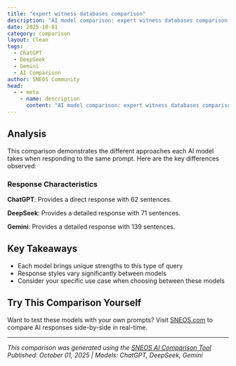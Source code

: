 ```yaml
---
title: "expert witness databases comparison"
description: "AI model comparison: expert witness databases comparison..."
date: 2025-10-01
category: comparison
layout: Clean
tags:
  - ChatGPT
  - DeepSeek
  - Gemini
  - AI Comparison
author: SNEOS Community
head:
  - - meta
    - name: description
      content: "AI model comparison: expert witness databases comparison..."
---
```


<ChatComparison
  title="expert witness databases comparison"
  prompt="expert witness databases comparison"
  :responses='{
    "ChatGPT": "Certainly! Comparing expert witness databases involves evaluating various platforms that connect lawyers and parties in litigation with expert witnesses across different fields. Below is a comparison of some leading expert witness databases, highlighting their features, strengths, pricing (if available), and suitable use cases.\n\n---\n\n### 1. **SEAK, Inc.**\n\n- **Overview:** One of the oldest and most respected expert witness directories.\n- **Features:**\n  - Comprehensive nationwide database of expert witnesses.\n  - Detailed expert profiles including CV, case history, publications.\n  - Offers expert witness referrals.\n  - Additional services like expert witness training and consulting.\n- **Strengths:**\n  - Highly credible and used widely in legal circles.\n  - Thorough vetting process.\n- **Pricing:** Subscription-based; custom quotes.\n- **Best For:** Attorneys who want a vetted, comprehensive list with expert consultative services.\n\n---\n\n### 2. **ExpertPages**\n\n- **Overview:** A widely used resource for locating expert witnesses.\n- **Features:**\n  - Searchable by specialty, location, and keyword.\n  - Detailed expert profiles including qualifications and case history.\n- **Strengths:**\n  - Large database with easy-to-use interface.\n  - Includes customer ratings and reviews.\n- **Pricing:** Some free listings; premium access may be subscription-based.\n- **Best For:** Quick searches with access to reviews and ratings.\n\n---\n\n### 3. **ALM Experts**\n\n- **Overview:** Part of the American Lawyer Media network (includes Law.com).\n- **Features:**\n  - Extensive database sourced from various legal publications.\n  - Filter by specialty, location, and trial experience.\n- **Strengths:**\n  - Good for finding experts with trial experience.\n  - Integration with ALM legal research tools.\n- **Pricing:** Subscription required; pricing varies.\n- **Best For:** Legal professionals using ALM tools extensively.\n\n---\n\n### 4. **TASA (Technical Advisory Service for Attorneys)**\n\n- **Overview:** Expert witness directory and consulting service.\n- **Features:**\n  - Detailed expert profiles.\n  - Consultation and expert matching services.\n- **Strengths:**\n  - Strong in engineering, technical, and scientific experts.\n  - Offers fee estimates upfront.\n- **Pricing:** Membership fee plus pay-per-use.\n- **Best For:** Litigation involving technical/scientific matters.\n\n---\n\n### 5. **JurisPro Expert Witness Directory**\n\n- **Overview:** Simple, accessible directory with a strong focus on verified credentials.\n- **Features:**\n  - Free and premium listing options.\n  - Searchable by specialty and location.\n- **Strengths:**\n  - Transparent listing of expert credentials.\n  - Affordable pricing for experts to list themselves.\n- **Pricing:** Free for attorneys to use; experts pay for listings.\n- **Best For:** Small firms and solo attorneys due to affordability.\n\n---\n\n### 6. **HGExperts**\n\n- **Overview:** Another large online expert witness directory.\n- **Features:**\n  - Industry and specialty-based browsing.\n  - Profiles with experience summaries.\n- **Strengths:**\n  - User-friendly interface.\n  - Access to a wide range of expert fields.\n- **Pricing:** Subscription required.\n- **Best For:** Broad searches across multiple specialties.\n\n---\n\n## Comparison Summary Table\n\n| Database       | Strengths                          | Pricing          | Best For                          |\n|----------------|----------------------------------|------------------|----------------------------------|\n| SEAK           | Highly vetted, comprehensive     | Subscription     | High-profile, complex cases      |\n| ExpertPages    | User reviews, wide database      | Free/premium     | Quick access with ratings        |\n| ALM Experts    | Trial experience, ALM integration| Subscription     | Firms with ALM legal tools       |\n| TASA           | Technical/scientific experts     | Membership \u002B fees| Technical litigation             |\n| JurisPro       | Affordable, transparent          | Mostly free      | Small firms, solo attorneys      |\n| HGExperts      | Wide specialty coverage          | Subscription     | Broad industry searches          |\n\n---\n\n### How to Choose the Right Database?\n\n- **Case Complexity:** For highly technical or complex cases, SEAK or TASA might be better.\n- **Budget:** JurisPro offers affordable access for small practices.\n- **Trial Experience:** ALM Experts can help find experienced trial witnesses.\n- **Convenience:** ExpertPages and HGExperts offer quick and easy searches with filters.\n\n---\n\nIf you want, I can also help you with details on how to evaluate expert witness qualifications, or how to approach expert witness vetting and selection. Let me know!",
    "DeepSeek": "Of course. This is a critical topic for law firms and legal professionals. Choosing the right expert witness database is not just about cost; it\u0027s about efficiency, credibility, and winning your case.\n\nHere is a detailed comparison of the major expert witness databases, broken down by their strengths, weaknesses, and ideal use cases.\n\n### Quick Comparison Table\n\n| Feature | **JurisPro** | **Round Table Group** | **ExpertPages** | **Searess** | **The Expert Institute** |\n| :--- | :--- | :--- | :--- | :--- | :--- |\n| **Primary Model** | Directory / Referral | Full-Service Sourcing | Directory / Referral | **Direct Database Access** | Full-Service Sourcing |\n| **Cost Structure** | Free to search; Fee paid by expert | High, Project-Based Fee | Free to search; Fee paid by expert | **Flat-Rate Subscription** | High, Project-Based Fee |\n| **User Control** | Medium (You contact experts) | Low (They do the work) | Medium (You contact experts) | **High (You search \u0026 contact directly)** | Low (They do the work) |\n| **Database Size** | 7,000\u002B | Vast Network | 15,000\u002B | 3 Million\u002B (inc. professionals) | Vast Network |\n| **Best For** | Finding a well-vetted, communicative expert | Hands-off approach for complex, high-stakes cases | Casting a very wide net | **Cost-effective, high-volume, or in-house use** | White-glove service for critical cases |\n\n---\n\n### In-Depth Analysis of Each Platform\n\n#### 1. JurisPro\n**Model:** Curated Directory \u0026 Referral Service\n\nJurisPro focuses on quality over quantity. Experts pay to be listed, but JurisPro vets them for qualifications and, importantly, their ability to communicate effectively and withstand cross-examination.\n\n*   **Strengths:**\n    *   **Vetted Experts:** The screening process aims to ensure experts are not just qualified on paper but are also effective teachers and witnesses.\n    *   **Detailed Profiles:** Profiles often include CVs, photos, and, crucially, video introductions so you can assess demeanor.\n    *   **No Cost to Search:** Law firms can search the database and contact experts at no charge (the expert pays a referral fee).\n*   **Weaknesses:**\n    *   **Smaller Database:** With ~7,000 experts, it may not have the depth in every single niche specialty.\n    *   **Less Control:** You still have to vet and contact the experts yourself after finding them.\n*   **Ideal For:** Firms that value pre-screened quality and want to avoid sifting through thousands of unvetted profiles.\n\n#### 2. Round Table Group (RTG)\n**Model:** Full-Service, Managed Sourcing\n\nRTG is the premium, white-glove service. You give them your expert requirements, and their researchers actively recruit and vet candidates for you, presenting you with a shortlist.\n\n*   **Strengths:**\n    *   **Saves Time:** They do all the legwork\u2014searching, contacting, and preliminary vetting.\n    *   **Access to \u0022Unlisted\u0022 Experts:** They actively recruit from academia and industry, finding experts who aren\u0027t actively marketing themselves.\n    *   **High-Quality Matches:** Their consultative process is designed to find the perfect expert for complex, high-value litigation.\n*   **Weaknesses:**\n    *   **Very High Cost:** This is the most expensive option, typically involving a substantial project fee or high hourly rate.\n    *   **Lack of Transparency/Control:** You don\u0027t get to browse the raw database; you rely on their team\u0027s sourcing.\n*   **Ideal For:** High-stakes cases (e.g., patent litigation, major financial disputes) where budget is secondary to finding the absolute best expert.\n\n#### 3. ExpertPages\n**Model:** Large-Scale Directory \u0026 Referral Service\n\nExpertPages is one of the oldest and largest directories, boasting over 15,000 expert listings across a massive range of fields.\n\n*   **Strengths:**\n    *   **Massive Database:** Excellent for finding experts in obscure or highly specialized fields.\n    *   **Free to Search:** Like JurisPro, there is no cost for law firms to search and contact listed experts.\n    *   **Comprehensive Categories:** Well-organized into countless sub-specialties.\n*   **Weaknesses:**\n    *   **Minimal Vetting:** The barrier to entry for experts is low, meaning you must do extensive due diligence on their credentials and background.\n    *   **Information Overload:** The sheer number of experts can be overwhelming to sort through.\n*   **Ideal For:** When you need to find an expert in a very niche area and are prepared to do your own thorough vetting.\n\n#### 4. Searess (formerly TASA)\n**Model:** Direct Database Access via Subscription\n\nSearess (formed by the merger of TASA and The Knowledge Group) offers a unique model: for a flat-rate annual subscription, your firm gets direct, unlimited access to their entire database of over 3 million professionals.\n\n*   **Strengths:**\n    *   **Cost-Effective for Volume:** If you hire multiple experts a year, the subscription can be far cheaper than per-expert fees.\n    *   **Maximum Control \u0026 Speed:** You can search and contact experts directly and immediately, without a middleman.\n    *   **Largest Network:** The 3M\u002B figure includes both actively-marketing experts and a vast pool of professionals who can be potential witnesses.\n*   **Weaknesses:**\n    *   **Upfront Cost:** Requires an annual subscription fee, which may not be justified for firms with low expert usage.\n    *   **Vetting is on You:** While the database is large, the responsibility for vetting falls entirely on the firm.\n*   **Ideal For:** Mid-to-large law firms, insurance companies, and corporate legal departments that frequently need experts and want to control the process and cost.\n\n#### 5. The Expert Institute\n**Model:** Hybrid (Database \u002B Full-Service)\n\nThe Expert Institute offers a dual approach. They have a searchable database, but they are best known for their full-service expert matching, which is similar to RTG.\n\n*   **Strengths:**\n    *   **Comprehensive Service:** They provide a dedicated case manager, a shortlist of vetted candidates, and additional services like preliminary case reviews.\n    *   **Quality Assurance:** They have a rigorous vetting process, including conflict checks and in-depth interviews.\n    *   **Strong Brand \u0026 Reputation:** Widely used and trusted by many top law firms.\n*   **Weaknesses:**\n    *   **High Cost:** Their full-service matching is a premium offering with high fees.\n    *   **Can be Slower:** The full-service process takes more time than a direct database search.\n*   **Ideal For:** Firms that want a hands-off, high-touch service but may also appreciate the option to search a database for less critical matters.\n\n---\n\n### Key Decision Factors for Your Firm\n\nWhen choosing a database, ask yourself these questions:\n\n1.  **Budget:** Are you working with a fixed budget per expert, or is this a \u0022spare no expense\u0022 case? (Subscription vs. Project Fee)\n2.  **Control vs. Convenience:** Do you want to drive the search and vetting process, or do you want to outsource it to save time? (Database vs. Full-Service)\n3.  **Case Volume:** How many experts do you typically hire per year? (A subscription service becomes more valuable with higher volume.)\n4.  **Case Complexity \u0026 Stakes:** Is this a routine fender-bender or a billion-dollar patent case? (High-stakes cases justify full-service models.)\n5.  **Internal Resources:** Does your firm have the paralegal or associate time to properly vet experts from a large directory?\n\n### Final Recommendation\n\n*   **For most law firms seeking a balance of cost and control:** Start with a **Searess subscription** if your volume is high, or use **JurisPro** for well-vetted experts on a per-case basis.\n*   **For the most complex, high-stakes litigation:** Use a full-service provider like **Round Table Group** or **The Expert Institute**. The cost is justified by the potential ROI.\n*   **For finding a needle in a haystack (an ultra-niche expert):** **ExpertPages** is a powerful tool, provided you have the resources to vet thoroughly.\n\n**Always remember:** No matter which service you use, your due diligence is non-negotiable. Check credentials, review publication histories, and most importantly, conduct a thorough interview and mock cross-examination before hiring.",
    "Gemini": "Comparing expert witness databases is a complex task as there are many factors to consider, and no single database is \u0022best\u0022 for everyone. The ideal choice depends heavily on your specific needs, budget, and the type of case you\u0027re working on. Here\u0027s a breakdown of common databases, key features, and considerations:\n\n**I. Key Players and Their Overview**\n\nHere\u0027s a table summarizing some of the major players in the expert witness database market:\n\n| Database                     | Description                                                                                                                            | Key Features                                                                                                                                                                     | Pricing                                                                                                         | Strengths                                                                                                                                              | Weaknesses                                                                                                                                                                 |\n|------------------------------|-----------------------------------------------------------------------------------------------------------------------------------------|------------------------------------------------------------------------------------------------------------------------------------------------------------------------------------|------------------------------------------------------------------------------------------------------------------|-------------------------------------------------------------------------------------------------------------------------------------------------------------------------|------------------------------------------------------------------------------------------------------------------------------------------------------------------------------|\n| **SEAK Experts (SEAK)**     | Large database of experts across various fields. Known for quality control and expert vetting.                                            | Extensive search filters, background checks, expert reports, deposition transcripts, publications, expert CVs, expert practice areas. Often highlights challenge history.             |  Subscription-based; prices vary based on database access and features.  Can be expensive.                                  | High quality expert vetted information, large database size, helpful for complex cases requiring highly specialized expertise.  Good search functionality. |  Higher cost than some other options, may be overkill for simpler cases. Potential for bias due to expert vetting process (but they claim objectivity). |\n| **JurisPro**                | Focuses on linking attorneys with qualified experts.  More of a directory.                                                               | Expert profiles, search by location, specialty, keywords, expert availability, contact information. Offers a certification program for experts.                         |  Subscription-based for attorneys, free for experts to list. Relatively affordable.                                    | Easy to use, cost-effective option for finding experts.  Straightforward platform.                                                                                   |  Quality control less rigorous than some other databases.  May need to do more independent verification.                 |\n| **Expert Institute**          | Focuses on providing tailored expert solutions, including expert identification, screening, and management.                                | In-depth expert profiles, rigorous screening process, expert witness reports, deposition testimony, research services, expert strategy consulting.  Litigation support services. |  Project-based pricing, varies based on the scope of services.  Can be expensive.                                     | Extensive vetting process, high-quality experts, strong support services.  Good for high-stakes litigation.                                                            |  Higher cost, less self-service than other databases.  Might be overkill for simpler cases with well-defined expert needs. |\n| **Round Table Group (RTG)**  | Connects attorneys with subject matter experts. Similar to Expert Institute in that it offers a managed service.                         | Expert profiles, screening, expert recruitment, litigation consulting, expert placement services.                                                                        |  Project-based pricing, depends on the services required. Typically an hourly rate.                                  | Provides a high level of support and curated expert selection.                                                                                             | Can be expensive and may require significant upfront investment in consulting services. |\n| **ALM Experts (Law.com)**    | Part of the Law.com network, providing access to expert profiles and legal resources.                                               | Expert directory, search by practice area, location, keywords, expert credentials.                                                                                                |  Subscription-based access to Law.com, which includes the expert directory. Relatively affordable if you already subscribe. |  Integrated with other legal resources, convenient for Law.com subscribers.                                                                                             |  Quality control may vary.  Requires a Law.com subscription. Less comprehensive than dedicated expert databases. |\n| **TASA (Technical Advisory Service for Attorneys)** | Connects attorneys with technical experts.  One of the older players.                                                        | Expert profiles, search by technical specialty, location, keywords, expert credentials. Offers background checks and screening services.                                 |  Subscription-based access for attorneys, with tiered pricing based on features and database access. Moderate cost.     | Large database of technical experts, well-established reputation.                                                                                                | May require more effort to filter through less relevant profiles.  Website can feel dated.                                     |\n| **IMS ExpertServices**       | Provides expert witness services and expert search.                                                                                      | Expert witness search, expert witness placement, expert witness consulting, expert witness screening.                                                                      | Project-based pricing.  Expect to pay a consulting fee for their services.                                                       | They work with you and find experts for your specific need.                                                                                                | Will cost more than a database search on your own.                                                                         |\n\n**II. Key Considerations When Choosing a Database**\n\nHere\u0027s a more detailed breakdown of factors to consider:\n\n*   **Cost and Pricing Structure:**\n    *   **Subscription-based:**  Pay a recurring fee (monthly, annually) for access to the database. This is often the most economical if you need frequent access.\n    *   **Project-based:** Pay a fee per expert search, expert screening, or expert consultation.  This is better if you only need experts occasionally.\n    *   **Pay-per-expert:** Pay a fee to access a specific expert\u0027s profile or contact information.\n    *   **Free Listings/Directories:**  Some directories allow experts to list their services for free.  While budget-friendly, quality control is often minimal.\n\n*   **Database Size and Scope:**\n    *   **Number of Experts:** A larger database gives you more options, but can also make it harder to find the right expert.\n    *   **Specialty Areas:**  Ensure the database covers the specific areas of expertise you need for your cases (e.g., medical malpractice, engineering, finance).\n    *   **Geographic Coverage:** Consider whether you need local, regional, national, or international experts.\n\n*   **Expert Vetting and Quality Control:**\n    *   **Screening Process:**  What criteria does the database use to qualify experts? (e.g., education, experience, publications, licensure, board certification, lack of disciplinary actions).\n    *   **Background Checks:**  Does the database conduct background checks on experts?\n    *   **Challenge History:**  Does the database track whether an expert has been successfully challenged in court (Daubert challenges)?\n    *   **Peer Reviews/Ratings:**  Does the database offer a system for attorneys to rate or review experts?\n\n*   **Search Functionality:**\n    *   **Keywords:**  Can you search by keywords, specialties, locations, and other relevant criteria?\n    *   **Advanced Filters:**  Are there advanced filters to narrow your search (e.g., years of experience, specific certifications, prior testimony experience)?\n    *   **Boolean Search:** Can you use Boolean operators (AND, OR, NOT) to refine your search?\n    *   **Natural Language Search:** Can you use natural language queries instead of rigid keywords?\n\n*   **Information Available on Experts:**\n    *   **Comprehensive Profiles:**  Does the database provide detailed profiles with information on an expert\u0027s education, experience, publications, presentations, prior testimony, and fee schedule?\n    *   **CVs:** Are CVs readily available for download?\n    *   **Expert Reports:** Can you access sample expert reports written by the expert?\n    *   **Deposition Transcripts:** Can you access deposition transcripts from prior cases?\n    *   **Prior Testimony History:** Is the expert\u0027s prior testimony history available, including the cases they testified in and the outcomes?\n\n*   **Customer Support and Services:**\n    *   **Customer Service:**  Is customer support available to answer your questions and help you navigate the database?\n    *   **Expert Consultation:**  Does the database offer consultation services to help you identify the right expert for your case?\n    *   **Expert Screening:**  Does the database offer expert screening services to verify an expert\u0027s credentials and qualifications?\n    *   **Expert Management:** Some databases offer expert management services, including expert scheduling, document review, and deposition preparation.\n\n*   **User Interface and Ease of Use:**\n    *   **Intuitive Design:** Is the database easy to navigate and use?\n    *   **Mobile Accessibility:**  Is the database accessible on mobile devices?\n\n**III.  How to Choose the Right Database**\n\nHere\u0027s a step-by-step approach to selecting the best expert witness database for your needs:\n\n1.  **Define Your Needs:**\n    *   **Type of Case:**  What type of case are you working on (e.g., medical malpractice, product liability, intellectual property)?\n    *   **Expertise Required:**  What specific areas of expertise do you need?\n    *   **Budget:**  How much can you afford to spend on an expert witness database?\n    *   **Timeline:**  How quickly do you need to find an expert?\n    *   **Geographic Location:** Do you need an expert in a specific location?\n    *   **Quality Requirements:** How important is expert vetting and quality control?\n    *   **Level of Support:**  Do you need assistance with expert selection and management?\n\n2.  **Research Databases:**\n    *   **Read Reviews:**  Look for reviews of different expert witness databases on legal websites and forums.\n    *   **Ask Colleagues:**  Talk to other attorneys in your network to see what databases they recommend.\n    *   **Request Demos:**  Many databases offer free demos or trials. Take advantage of these opportunities to test the database\u0027s features and functionality.\n\n3.  **Compare Databases:**\n    *   **Create a Spreadsheet:**  Create a spreadsheet to compare the key features, pricing, and other relevant factors of each database.\n    *   **Prioritize Features:**  Rank the features that are most important to you.\n    *   **Consider the Trade-offs:**  Be aware of the trade-offs between cost, quality, and features.\n\n4.  **Make a Decision:**\n    *   **Choose the Database that Best Meets Your Needs:**  Select the database that offers the best combination of features, quality, and price for your specific requirements.\n\n5.  **Test and Evaluate:**\n    *   **Use the Database for a Trial Period:** If possible, use the database for a trial period to see how well it works in practice.\n    *   **Track Your Results:**  Track your results to see how effectively the database helps you find qualified experts.\n    *   **Adjust Your Strategy as Needed:**  Be prepared to adjust your strategy if you find that the database is not meeting your needs.\n\n**IV. Additional Tips**\n\n*   **Don\u0027t Rely Solely on Databases:**  While databases can be a valuable resource, don\u0027t rely solely on them. Use other methods of finding experts, such as networking with colleagues, contacting professional organizations, and searching online directories.\n*   **Always Vet Experts Independently:** Even if a database has a rigorous vetting process, it\u0027s always a good idea to vet experts independently. Check their credentials, review their publications, and talk to other attorneys who have used them in the past.\n*   **Consider Litigation Support Services:** For complex cases, consider using a litigation support service that specializes in expert witness selection and management.  They can often provide access to higher-quality experts and offer valuable assistance with expert strategy.\n\nBy carefully considering these factors and following these tips, you can choose the expert witness database that best meets your needs and helps you find the right experts for your cases.  Good luck!\n"
  }'
  published-date="22:27"
/>

## Analysis

This comparison demonstrates the different approaches each AI model takes when responding to the same prompt. Here are the key differences observed:

### Response Characteristics

**ChatGPT**: Provides a direct response with 62 sentences. 

**DeepSeek**: Provides a detailed response with 71 sentences. 

**Gemini**: Provides a detailed response with 139 sentences. 

## Key Takeaways

- Each model brings unique strengths to this type of query
- Response styles vary significantly between models
- Consider your specific use case when choosing between these models

## Try This Comparison Yourself

Want to test these models with your own prompts? Visit [SNEOS.com](https://sneos.com) to compare AI responses side-by-side in real-time.

---

*This comparison was generated using the [SNEOS AI Comparison Tool](https://sneos.com)*
*Published: October 01, 2025 | Models: ChatGPT, DeepSeek, Gemini*
